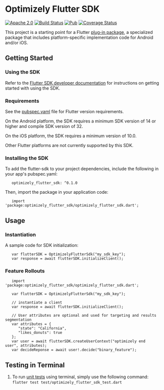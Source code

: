 # Optimizely Flutter SDK
[![Apache 2.0](https://img.shields.io/github/license/nebula-plugins/gradle-extra-configurations-plugin.svg)](http://www.apache.org/licenses/LICENSE-2.0)
[![Build Status](https://github.com/optimizely/optimizely-flutter-sdk/actions/workflows/flutter.yml/badge.svg?branch=master)](https://github.com/optimizely/optimizely-flutter-sdk/actions)
[![Pub](https://img.shields.io/pub/v/optimizely_flutter_sdk.svg)](https://pub.dev/packages/optimizely_flutter_sdk)
[![Coverage Status](https://coveralls.io/repos/github/optimizely/optimizely-flutter-sdk/badge.svg?branch=master)](https://coveralls.io/github/optimizely/optimizely-flutter-sdk?branch=master)

This project is a starting point for a Flutter
[plug-in package](https://flutter.dev/developing-packages/),
a specialized package that includes platform-specific implementation code for
Android and/or iOS.

## Getting Started

### Using the SDK
Refer to the [Flutter SDK developer documentation](https://docs.developers.optimizely.com/experimentation/v4.0.0-full-stack/docs/install-sdk-flutter) for instructions on getting started with using the SDK.

### Requirements

See the [pubspec.yaml](https://github.com/optimizely/optimizely-flutter-sdk/blob/master/pubspec.yaml) file for Flutter version requirements.

On the Android platform, the SDK requires a minimum SDK version of 14 or higher and compile SDK version of 32.

On the iOS platform, the SDK requires a minimum version of 10.0.

Other Flutter platforms are not currently supported by this SDK.

### Installing the SDK

To add the flutter-sdk to your project dependencies, include the following in your app's pubspec.yaml:

```
   optimizely_flutter_sdk: ^0.1.0
```

Then, import the package in your application code:

```
   import 'package:optimizely_flutter_sdk/optimizely_flutter_sdk.dart';
```

## Usage

### Instantiation

A sample code for SDK initialization:

```
   var flutterSDK = OptimizelyFlutterSdk("my_sdk_key");
   var response = await flutterSDK.initializeClient();
```

### Feature Rollouts
```
   import 'package:optimizely_flutter_sdk/optimizely_flutter_sdk.dart';

   var flutterSDK = OptimizelyFlutterSdk("my_sdk_key");

   // instantiate a client
   var response = await flutterSDK.initializeClient();

   // User attributes are optional and used for targeting and results segmentation
   var attributes = {
      "state": "California",
      "likes_donuts": true
   };
   var user = await flutterSDK.createUserContext("optimizely end user", attributes);
   var decideReponse = await user!.decide("binary_feature");
```

## Testing in Terminal

1. To run [unit tests](https://docs.flutter.dev/cookbook/testing/unit/introduction) using terminal, simply use the following command:
`flutter test test/optimizely_flutter_sdk_test.dart`
